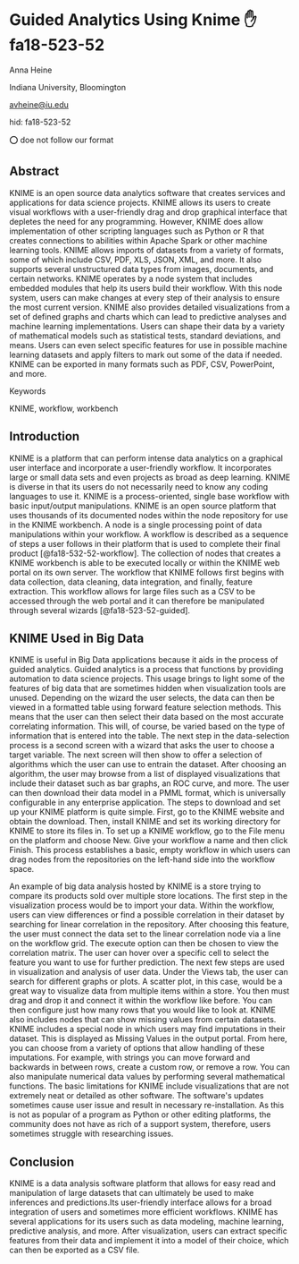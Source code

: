 # Guided Analytics Using Knime :hand: fa18-523-52

Anna Heine 

Indiana University, Bloomington 

avheine@iu.edu

hid: fa18-523-52

:o: doe not follow our format

## Abstract

KNIME is an open source data analytics software that creates services and applications for data science projects. KNIME allows its users to create visual workflows with a user-friendly drag and drop graphical interface that depletes the need for any programming. However, KNIME does allow implementation of other scripting languages such as Python or R that creates connections to abilities within Apache Spark or other machine learning tools. KNIME allows imports of datasets from a variety of formats, some of which include CSV, PDF, XLS, JSON, XML, and more. It also supports several unstructured data types from images, documents, and certain networks. KNIME operates by a node system that includes embedded modules that help its users build their workflow. With this node system, users can make changes at every step of their analysis to ensure the most current version. KNIME also provides detailed visualizations from a set of defined graphs and charts which can lead to predictive analyses and machine learning implementations. Users can shape their data by a variety of mathematical models such as statistical tests, standard deviations, and means. Users can even select specific features for use in possible machine learning datasets and apply filters to mark out some of the data if needed. KNIME can be exported in many formats such as PDF, CSV, PowerPoint, and more. 

Keywords

KNIME, workflow, workbench

## Introduction

KNIME is a platform that can perform intense data analytics on a graphical user interface and incorporate a user-friendly workflow. It incorporates large or small data sets and even projects as broad as deep learning. KNIME is diverse in that its users do not necessarily need to know any coding languages to use it. KNIME is a process-oriented, single base workflow with basic input/output manipulations. KNIME is an open source platform that uses thousands of its documented nodes within the node repository for use in the KNIME workbench. A node is a single processing point of data manipulations within your workflow. A workflow is described as a sequence of steps a user follows in their platform that is used to complete their final product [@fa18-532-52-workflow]. The collection of nodes that creates a KNIME workbench is able to be executed locally or within the KNIME web portal on its own server. The workflow that KNIME follows first begins with data collection, data cleaning, data integration, and finally, feature extraction. This workflow allows for large files such as a CSV to be accessed through the web portal and it can therefore be manipulated through several wizards [@fa18-523-52-guided]. 

## KNIME Used in Big Data

KNIME is useful in Big Data applications because it aids in the process of guided analytics. Guided analytics is a process that functions by providing automation to data science projects. This usage brings to light some of the features of big data that are sometimes hidden when visualization tools are unused. Depending on the wizard the user selects, the data can then be viewed in a formatted table using forward feature selection methods. This means that the user can then select their data based on the most accurate correlating information. This will, of course, be varied based on the type of information that is entered into the table. The next step in the data-selection process is a second screen with a wizard that asks the user to choose a target variable. The next screen will then show to offer a selection of algorithms which the user can use to entrain the dataset. After choosing an algorithm, the user may browse from a list of displayed visualizations that include their dataset such as bar graphs, an ROC curve, and more. The user can then download their data model in a PMML format, which is universally configurable in any enterprise application. The steps to download and set up your KNIME platform is quite simple. First, go to the KNIME website and obtain the download. Then, install KNIME and set its working directory for KNIME to store its files in. To set up a KNIME workflow, go to the File menu on the platform and choose New. Give your workflow a name and then click Finish. This process establishes a basic, empty workflow in which users can drag nodes from the repositories on the left-hand side into the workflow space. 

An example of big data analysis hosted by KNIME is a store trying to compare its products sold over multiple store locations. The first step in the visualization process would be to import your data. Within the workflow, users can view differences or find a possible correlation in their dataset by searching for linear correlation in the repository. After choosing this feature, the user must connect the data set to the linear correlation node via a line on the workflow grid. The execute option can then be chosen to view the correlation matrix. The user can hover over a specific cell to select the feature you want to use for further prediction. The next few steps are used in visualization and analysis of user data. Under the Views tab, the user can search for different graphs or plots. A scatter plot, in this case, would be a great way to visualize data from multiple items within a store. You then must drag and drop it and connect it within the workflow like before. You can then configure just how many rows that you would like to look at. KNIME also includes nodes that can show missing values from certain datasets. KNIME includes a special node in which users may find imputations in their dataset. This is displayed as Missing Values in the output portal. From here, you can choose from a variety of options that allow handling of these imputations. For example, with strings you can move forward and backwards in between rows, create a custom row, or remove a row. You can also manipulate numerical data values by performing several mathematical functions. The basic limitations for KNIME include visualizations that are not extremely neat or detailed as other software. The software's updates sometimes cause user issue and result in necessary re-installation. As this is not as popular of a program as Python or other editing platforms, the community does not have as rich of a support system, therefore, users sometimes struggle with researching issues. 

## Conclusion

KNIME is a data analysis software platform that allows for easy read and manipulation of large datasets that can ultimately be used to make inferences and predictions.Its user-friendly interface allows for a broad integration of users and sometimes more efficient workflows. KNIME has several applications for its users such as data modeling, machine learning, predictive analysis, and more. After visualization, users can extract specific features from their data and implement it into a model of their choice, which can then be exported as a CSV file. 

